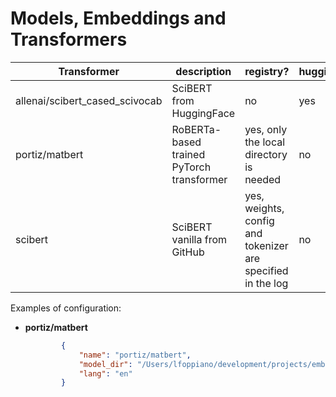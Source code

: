 # Models, Embeddings and Transformers


| Transformer                    | description                               | registry?                                                   | huggingface? | Loading method                                   |  
|--------------------------------|-------------------------------------------|-------------------------------------------------------------|--------------|--------------------------------------------------|
| allenai/scibert_cased_scivocab | SciBERT from HuggingFace                  | no                                                          | yes          | AutoModel/AutoTokenizer via Hugging face calls   | 
| portiz/matbert                 | RoBERTa-based trained PyTorch transformer | yes, only the local directory is needed                     | no           | AutoModel/AutoTokenizer via local directory load | 
| scibert                        | SciBERT vanilla from GitHub               | yes, weights, config and tokenizer are specified in the log | no           | ???                                              |


Examples of configuration: 

 - **portiz/matbert** 

    ```json
            {
                "name": "portiz/matbert",
                "model_dir": "/Users/lfoppiano/development/projects/embeddings/pre-trained-embeddings/matbert",
                "lang": "en"
            }
    ```